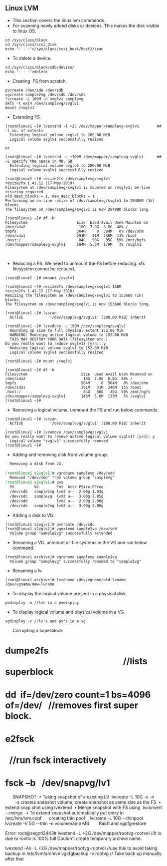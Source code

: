 ## Linux LVM
- This section covers the linux lvm commands.
- For scanning newly added disks or devices. This makes the disk visible to linux OS.

```
cd /sys/class/block 
cd /sys/class/scsi_disk 
echo "- - -">/sys/class/scsi_host/host2/scan
```

- To delete a device.

```
cd /sys/class/block/sdb/device/ 
echo "- - -">delete 
```

- Creating  FS from scratch.

```
pvcreate /dev/sde /dev/sdb 
vgcreate sample2vg /dev/sdb /dev/sdc 
lvcreate -L 100M -n svglv1 samplevg  
mkfs -t ext4 /dev/samplevg/svglv1 
mount /svglv1
```
- Extending FS.

```
[root@linux1 ~]# lvextend -l +25 /dev/mapper/samplevg-svglv1        ## -l no. of extents
  Extending logical volume svglv1 to 200.00 MiB 
  Logical volume svglv1 successfully resized 

or

[root@linux1 ~]# lvextend -L +100M /dev/mapper/samplevg-svglv1      ## -L specify the space in MB, GB
  Extending logical volume svglv1 to 200.00 MiB 
  Logical volume svglv1 successfully resized 
```

```
[root@linux1 ~]# resize2fs /dev/samplevg/svglv1 
resize2fs 1.41.12 (17-May-2010) 
Filesystem at /dev/samplevg/svglv1 is mounted on /svglv1; on-line resizing required 
old desc_blocks = 1, new_desc_blocks = 1 
Performing an on-line resize of /dev/samplevg/svglv1 to 204800 (1k) blocks. 
The filesystem on /dev/samplevg/svglv1 is now 204800 blocks long. 

[root@linux1 ~]# df -h 
Filesystem                      Size  Used Avail Use% Mounted on 
/dev/sda2                        18G  7.9G  8.8G  48% / 
tmpfs                           504M     0  504M   0% /dev/shm 
/dev/sda1                       291M   31M  246M  11% /boot 
.host:/                          84G   50G   35G  59% /mnt/hgfs 
/dev/mapper/samplevg-svglv1     194M  5.6M  179M   3% /svglv1 
```
 
- Reducing a FS. We need to unmount the FS before reducing. xfs filesystem cannot be reduced.

``` 
[root@linux1 ~]# umount /svglv1 

[root@linux1 ~]# resize2fs /dev/samplevg/svglv1 150M 
resize2fs 1.41.12 (17-May-2010) 
Resizing the filesystem on /dev/samplevg/svglv1 to 153600 (1k) blocks. 
The filesystem on /dev/samplevg/svglv1 is now 153600 blocks long. 

[root@linux1 ~]# lvscan 
  ACTIVE            '/dev/samplevg/svglv1' [200.00 MiB] inherit 
  
[root@linux1 ~]# lvreduce -L 150M /dev/samplevg/svglv1 
  Rounding up size to full physical extent 152.00 MiB 
  WARNING: Reducing active logical volume to 152.00 MiB 
  THIS MAY DESTROY YOUR DATA (filesystem etc.) 
Do you really want to reduce svglv1? [y/n]: y 
  Reducing logical volume svglv1 to 152.00 MiB 
  Logical volume svglv1 successfully resized
  
[root@linux1 ~]# mount /svglv1 

[root@linux1 ~]# df -h 
Filesystem                        Size  Used Avail Use% Mounted on 
/dev/sda2                          18G  7.9G  8.8G  48% / 
tmpfs                             504M     0  504M   0% /dev/shm 
/dev/sda1                         291M   31M  246M  11% /boot 
.host:/                            84G   50G   35G  59% /mnt/hgfs 
/dev/mapper/samplevg-svglv1       146M  5.6M  133M   5% /svglv1 
[root@linux1 ~]# 
```

- Removing a logical volume. unmount the FS and run below commands.

```
[root@linux1 ~]# lvscan 
  ACTIVE            '/dev/samplevg/svglv1' [100.00 MiB] inherit 
  
[root@linux1 ~]# lvremove /dev/samplevg/svglv1 
Do you really want to remove active logical volume svglv1? [y/n]: y 
  Logical volume "svglv1" successfully removed 
[root@linux1 ~]# 
```

- Adding and removing disk from volume group.

```markdown
- Removing a disk from VG.
 
[root@linux1 s2vglv1]# vgreduce samplevg /dev/sdd 
  Removed "/dev/sdd" from volume group "samplevg" 
[root@linux1 s2vglv1]# pvs 
  PV         VG        Fmt  Attr PSize PFree 
  /dev/sdb   sample2vg lvm2 a--  2.00g 1.93g 
  /dev/sdc   samplevg  lvm2 a--  3.00g 2.85g 
  /dev/sdd             lvm2 a--  2.00g 2.00g 
  /dev/sde   sample2vg lvm2 a--  3.00g 3.00g
```

- Adding a disk to VG.

```
[root@linux1 s2vglv1]# pvcreate /dev/sdd
[root@linux1 s2vglv1]# vgextend sample2vg /dev/sdd 
  Volume group "sample2vg" successfully extended 
```

- Renaming a VG. unmount all file systems in the VG and run below command.

```
[root@linux1 archive]# vgrename samplevg sample1vg 
  Volume group "samplevg" successfully renamed to "sample1vg"
```

- Renaming a lv.

```
[root@linux1 archive]# lvrename /dev/vgname/old-lvname /dev/vgname/new-lvname
```

- To display the logical volume present in a physical disk.

```
pvdisplay -m //lvs in a pvdisplay 
```

- To display logical volume and physical volume in a VG.

```
vgdisplay -v //lv's and pv's in a vg
```
 
 
 
Corrupting a superblock 

# dumpe2fs  <lvpath>                                                         //lists superblock 
# dd  if=/dev/zero count=1 bs=4096 of=/dev/<FS to corrupt>   //removes first super block. 
# e2fsck <lvpath>                                                                              //run fsck interactively 
# fsck –b <superblock>  /dev/snapvg/lv1 
 
 
 
SNAPSHOT 
	• Taking snapshot of a existing LV 
lvcreate -L 10G -s -n <snapshotname>  <lvpathname>        -s creates snapshot volume, create snapshot as same size as the FS 
	• extend snap shot using lvextend 
	• Merge snapshot with FS using 
lvconvert --merge <lvpathname> 
	• To extend snapshot automatically put entry in /etc/lvm/lvm.conf 
 
 
creating thin pool 
 
lvcreate -L 10G --thinpool <lvname> <vgname> 
 
lvcreate -V 5G --thin -n volumename MB 
 
 
 
Raid1 and vgcfgrestore 




Error:
root@segotl2443# lvextend -L +2G /dev/mapper/rootvg-rootvol          //It is due to rootlv is 100% full
  Couldn't create temporary archive name.


lvextend -An -L +2G /dev/mapper/rootvg-rootvol            //use this to avoid taking backup in /etc/lvm/archive
vgcfgbackup -v rootvg                           // Take back up manually after that
